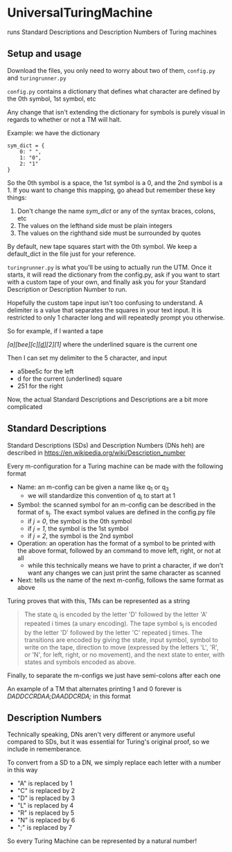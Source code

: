 # UniversalTuringMachine

runs Standard Descriptions and Description Numbers of Turing machines

## Setup and usage
Download the files, you only need to worry about two of them, `config.py` and `turingrunner.py`

`config.py` contains a dictionary that defines what character are defined by the 0th symbol, 1st symbol, etc

Any change that isn't extending the dictionary for symbols is purely visual in 
regards to whether or not a TM will halt.

Example: we have the dictionary
```
sym_dict = {
    0: " ",
    1: "0",
    2: "1"
}
```
So the 0th symbol is a space, the 1st symbol is a 0, and the 2nd symbol is a 1.
If you want to change this mapping, go ahead but remember these key things:
1. Don't change the name *sym_dict* or any of the syntax braces, colons, etc
2. The values on the lefthand side must be plain integers
3. The values on the righthand side must be surrounded by quotes

By default, new tape squares start with the 0th symbol. We keep a default_dict in the file just for your reference.

`turingrunner.py` is what you'll be using to actually run the UTM.
Once it starts, it will read the dictionary from the config.py, ask if you want to start with a custom tape of your own,
and finally ask you for your Standard Description or Description Number to run.

Hopefully the custom tape input isn't too confusing to understand. A delimiter is a value 
that separates the squares in your text input. It is restricted to only 1 character long and 
will repeatedly prompt you otherwise.

So for example, if I wanted a tape 

*[a][bee][c][<ins>d</ins>][2][1]* where the underlined square is the current one

Then I can set my delimiter to the 5 character, and input
- a5bee5c for the left
- d for the current (underlined) square
- 251 for the right

Now, the actual Standard Descriptions and Descriptions are a bit more complicated

## Standard Descriptions
Standard Descriptions (SDs) and Description Numbers (DNs heh) are described in https://en.wikipedia.org/wiki/Description_number

Every m-configuration for a Turing machine can be made with the following format
- Name: an m-config can be given a name like q<sub>1</sub> or q<sub>3</sub>
   - we will standardize this convention of q<sub>i</sub> to start at 1
- Symbol: the scanned symbol for an m-config can be described in the format of  s<sub>j</sub>. 
The exact symbol values are defined in the config.py file
   - if *j = 0*, the symbol is the 0th symbol
   - if *j = 1*, the symbol is the 1st symbol
   - if *j = 2*, the symbol is the 2nd symbol
- Operation: an operation has the format of a symbol to be printed with the above format, followed by an command to move left, right, or not at all
   - while this technically means we have to print a character, if we don't want any changes we can just print the same character as scanned
- Next: tells us the name of the next m-config, follows the same format as above

Turing proves that with this, TMs can be represented as a string
> The state q<sub>i</sub> is encoded by the letter 'D' followed by the letter 'A' repeated i times (a unary encoding).
The tape symbol s<sub>j</sub> is encoded by the letter 'D' followed by the letter 'C' repeated j times.
The transitions are encoded by giving the state, input symbol, symbol to write on the tape, direction to move (expressed by the letters 'L', 'R', or 'N', for left, right, or no movement), and the next state to enter, with states and symbols encoded as above.

Finally, to separate the m-configs we just have semi-colons after each one

An example of a TM that alternates printing 1 and 0 forever is *DADDCCRDAA;DAADDCRDA;* in this format

## Description Numbers
Technically speaking, DNs aren't very different or anymore useful compared to SDs, but it was essential for Turing's original proof, so we include in rememberance.

To convert from a SD to a DN, we simply replace each letter with a number in this way
- "A" is replaced by 1
- "C" is replaced by 2
- "D" is replaced by 3
- "L" is replaced by 4
- "R" is replaced by 5
- "N" is replaced by 6
- ";" is replaced by 7

So every Turing Machine can be represented by a natural number!
